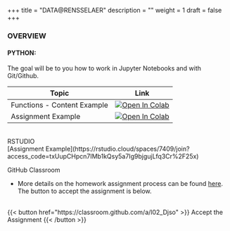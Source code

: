 +++
title = "DATA@RENSSELAER"
description = ""
weight = 1
draft = false
+++

### OVERVIEW

#### PYTHON:
The goal will be to you how to work in Jupyter Notebooks and with Git/Github.

|    <center>   Topic   </center>     |   <center>  Link  </center>     |
| :--------------- |:------------|
|  Functions - Content Example  | [![Open In Colab](https://colab.research.google.com/assets/colab-badge.svg)](https://colab.research.google.com/github/rpi-techfundamentals/spring2019-materials/blob/master/03-python/02-intro-python-functions.ipynb) |
|  Assignment Example   | [![Open In Colab](https://colab.research.google.com/assets/colab-badge.svg)](https://colab.research.google.com/github/rpi-techfundamentals/spring2019-materials/blob/master/03-python/hm-02/hm02.ipynb) |

<br>
RSTUDIO<br>
[Assignment Example](https://rstudio.cloud/spaces/7409/join?access_code=txUupCHpcn7IMb1kQsy5a7Ig9bjgujLfq3Cr%2F25x)
<br>

GitHub Classroom
- More details on the homework assignment process can be found [here](/mgmt6560-sp18/assignments/). The button to accept the assignment is below.
<br>
{{< button href="https://classroom.github.com/a/l02_Djso" >}} Accept the Assignment {{< /button >}}
